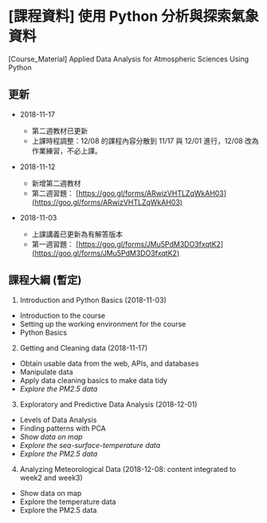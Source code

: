 # [課程資料] 使用 Python 分析與探索氣象資料
[Course_Material] Applied Data Analysis for Atmospheric Sciences Using Python

## 更新
- 2018-11-17
  - 第二週教材已更新
  - 上課時程調整：12/08 的課程內容分散到 11/17 與 12/01 進行，12/08 改為作業練習，不必上課。

- 2018-11-12
  - 新增第二週教材
  - 第二週習題： [https://goo.gl/forms/ARwizVHTLZqWkAH03](https://goo.gl/forms/ARwizVHTLZqWkAH03)

- 2018-11-03
  - 上課講義已更新為有解答版本
  - 第一週習題： [https://goo.gl/forms/JMu5PdM3DO3fxqtK2](https://goo.gl/forms/JMu5PdM3DO3fxqtK2)

## 課程大綱 (暫定)
1. Introduction and Python Basics (2018-11-03)
  - Introduction to the course
  - Setting up the working environment for the course
  - Python Basics

2. Getting and Cleaning data (2018-11-17)
  - Obtain usable data from the web, APIs, and databases
  - Manipulate data
  - Apply data cleaning basics to make data tidy
  - *Explore the PM2.5 data*

3. Exploratory and Predictive Data Analysis (2018-12-01)
  - Levels of Data Analysis
  - Finding patterns with PCA
  - *Show data on map*
  - *Explore the sea-surface-temperature data*
  - *Explore the PM2.5 data*

4. Analyzing Meteorological Data (2018-12-08: content integrated to week2 and week3) 
  - Show data on map
  - Explore the temperature data
  - Explore the PM2.5 data

